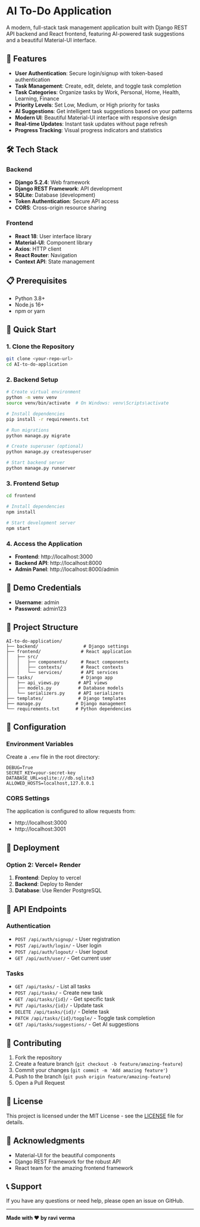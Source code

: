 # AI To-Do Application

A modern, full-stack task management application built with Django REST API backend and React frontend, featuring AI-powered task suggestions and a beautiful Material-UI interface.

## 🚀 Features

- **User Authentication**: Secure login/signup with token-based authentication
- **Task Management**: Create, edit, delete, and toggle task completion
- **Task Categories**: Organize tasks by Work, Personal, Home, Health, Learning, Finance
- **Priority Levels**: Set Low, Medium, or High priority for tasks
- **AI Suggestions**: Get intelligent task suggestions based on your patterns
- **Modern UI**: Beautiful Material-UI interface with responsive design
- **Real-time Updates**: Instant task updates without page refresh
- **Progress Tracking**: Visual progress indicators and statistics

## 🛠️ Tech Stack

### Backend
- **Django 5.2.4**: Web framework
- **Django REST Framework**: API development
- **SQLite**: Database (development)
- **Token Authentication**: Secure API access
- **CORS**: Cross-origin resource sharing

### Frontend
- **React 18**: User interface library
- **Material-UI**: Component library
- **Axios**: HTTP client
- **React Router**: Navigation
- **Context API**: State management

## 📋 Prerequisites

- Python 3.8+
- Node.js 16+
- npm or yarn

## 🚀 Quick Start

### 1. Clone the Repository
```bash
git clone <your-repo-url>
cd AI-to-do-application
```

### 2. Backend Setup
```bash
# Create virtual environment
python -m venv venv
source venv/bin/activate  # On Windows: venv\Scripts\activate

# Install dependencies
pip install -r requirements.txt

# Run migrations
python manage.py migrate

# Create superuser (optional)
python manage.py createsuperuser

# Start backend server
python manage.py runserver
```

### 3. Frontend Setup
```bash
cd frontend

# Install dependencies
npm install

# Start development server
npm start
```

### 4. Access the Application
- **Frontend**: http://localhost:3000
- **Backend API**: http://localhost:8000
- **Admin Panel**: http://localhost:8000/admin

## 🔐 Demo Credentials

- **Username**: admin
- **Password**: admin123

## 📁 Project Structure

```
AI-to-do-application/
├── backend/                 # Django settings
├── frontend/               # React application
│   ├── src/
│   │   ├── components/     # React components
│   │   ├── contexts/       # React contexts
│   │   └── services/       # API services
├── tasks/                  # Django app
│   ├── api_views.py       # API views
│   ├── models.py          # Database models
│   └── serializers.py     # API serializers
├── templates/             # Django templates
├── manage.py             # Django management
└── requirements.txt      # Python dependencies
```

## 🔧 Configuration

### Environment Variables
Create a `.env` file in the root directory:

```env
DEBUG=True
SECRET_KEY=your-secret-key
DATABASE_URL=sqlite:///db.sqlite3
ALLOWED_HOSTS=localhost,127.0.0.1
```

### CORS Settings
The application is configured to allow requests from:
- http://localhost:3000
- http://localhost:3001

## 🚀 Deployment


### Option 2: Vercel+ Render
1. **Frontend**: Deploy to vercel
2. **Backend**: Deploy to Render
3. **Database**: Use Render PostgreSQL



## 📝 API Endpoints

### Authentication
- `POST /api/auth/signup/` - User registration
- `POST /api/auth/login/` - User login
- `POST /api/auth/logout/` - User logout
- `GET /api/auth/user/` - Get current user

### Tasks
- `GET /api/tasks/` - List all tasks
- `POST /api/tasks/` - Create new task
- `GET /api/tasks/{id}/` - Get specific task
- `PUT /api/tasks/{id}/` - Update task
- `DELETE /api/tasks/{id}/` - Delete task
- `PATCH /api/tasks/{id}/toggle/` - Toggle task completion
- `GET /api/tasks/suggestions/` - Get AI suggestions

## 🤝 Contributing

1. Fork the repository
2. Create a feature branch (`git checkout -b feature/amazing-feature`)
3. Commit your changes (`git commit -m 'Add amazing feature'`)
4. Push to the branch (`git push origin feature/amazing-feature`)
5. Open a Pull Request

## 📄 License

This project is licensed under the MIT License - see the [LICENSE](LICENSE) file for details.

## 🙏 Acknowledgments

- Material-UI for the beautiful components
- Django REST Framework for the robust API
- React team for the amazing frontend framework

## 📞 Support

If you have any questions or need help, please open an issue on GitHub.

---

**Made with ❤️ by ravi verma** 
